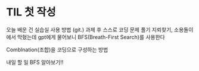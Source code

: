# TIL 첫 작성

오늘 배운 건 실습실 사용 방법 (git.)
과제 후 스스로 코딩 문제 풀기
지뢰찾기, 소용돌이에서 막혔는데
gpt에게 물어보니 BFS(Breath-First Search)를 사용한다

Comblnation(조합)을 코딩으로 구성하는 방법

내일 할 일
BFS 알아보기!!
